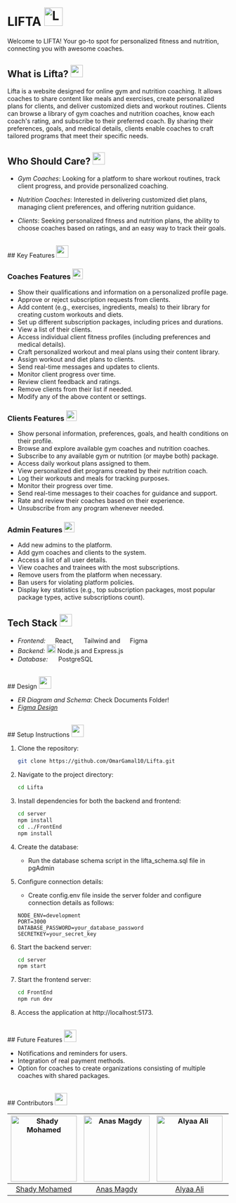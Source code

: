 # LIFTA <img src="https://i.imgur.com/nSWBL7M.png" alt="LIFTA" width="42" />

Welcome to LIFTA! Your go-to spot for personalized fitness and nutrition, connecting you with awesome coaches.
<br>
## What is Lifta? <img src="https://i.imgur.com/Fb9YxRg.png" width="28" />

Lifta is a website designed for online gym and nutrition coaching. It allows coaches to share content like meals and exercises, create personalized plans for clients, and deliver customized diets and workout routines. Clients can browse a library of gym coaches and nutrition coaches, know each coach's rating, and subscribe to their preferred coach. By sharing their preferences, goals, and medical details, clients enable coaches to craft tailored programs that meet their specific needs.
<br>
## Who Should Care? <img src="https://i.imgur.com/1GAn0Ir.png" width="28" />

- *Gym Coaches*: Looking for a platform to share workout routines, track client progress, and provide personalized coaching.

- *Nutrition Coaches*: Interested in delivering customized diet plans, managing client preferences, and offering nutrition guidance.

- *Clients*: Seeking personalized fitness and nutrition plans, the ability to choose coaches based on ratings, and an easy way to track their goals.
<br>
## Key Features <img src="https://i.imgur.com/yzknnL8.png" width="28" />

### Coaches Features <img src="https://i.imgur.com/hzABBQp.png" width="24" />

- Show their qualifications and information on a personalized profile page.
- Approve or reject subscription requests from clients.
- Add content (e.g., exercises, ingredients, meals) to their library for creating custom workouts and diets.
- Set up different subscription packages, including prices and durations.
- View a list of their clients.
- Access individual client fitness profiles (including preferences and medical details).
- Craft personalized workout and meal plans using their content library.
- Assign workout and diet plans to clients.
- Send real-time messages and updates to clients.
- Monitor client progress over time.
- Review client feedback and ratings.
- Remove clients from their list if needed.
- Modify any of the above content or settings.

### Clients Features <img src="https://i.imgur.com/lvsr22v.png" width="24" />

- Show personal information, preferences, goals, and health conditions on their profile.
- Browse and explore available gym coaches and nutrition coaches.
- Subscribe to any available gym or nutrition (or maybe both) package.
- Access daily workout plans assigned to them.
- View personalized diet programs created by their nutrition coach.
- Log their workouts and meals for tracking purposes.
- Monitor their progress over time.
- Send real-time messages to their coaches for guidance and support.
- Rate and review their coaches based on their experience.
- Unsubscribe from any program whenever needed.

### Admin Features <img src="https://i.imgur.com/tEvmlUx.png" width="24" />

- Add new admins to the platform.
- Add gym coaches and clients to the system.
- Access a list of all user details.
- View coaches and trainees with the most subscriptions.
- Remove users from the platform when necessary.
- Ban users for violating platform policies.
- Display key statistics (e.g., top subscription packages, most popular package types, active subscriptions count).


## Tech Stack <img src="https://i.imgur.com/e1DBlTk.png" width="28" />

- *Frontend:* <img src="https://i.imgur.com/ZAdKucE.png" width="14" /> React, <img src="https://i.imgur.com/pGFocao.png" width="16" /> Tailwind and <img src="https://i.imgur.com/hj45tsb.png" width="14" /> Figma
- *Backend:* <img src="https://i.imgur.com/RebLs7F.png" width="20" /> Node.js and Express.js
- *Database:* <img src="https://i.imgur.com/fwgXa3k.png" width="16" /> PostgreSQL
<br>
## Design <img src="https://i.imgur.com/e7qaSLT.png" width="28" />

- *ER Diagram and Schema*: Check Documents Folder!
- *[Figma Design](https://www.figma.com/design/OCdcViHf5ZI6HYikgwRjaJ/Lifta?node-id=4424-16994&t=6JjsNFCTxEgSsOXS-1)*
<br>
## Setup Instructions <img src="https://i.imgur.com/DRfWA84.png" width="28" />

1. Clone the repository:
    
    ```bash
    git clone https://github.com/OmarGamal10/Lifta.git
    ```
    
2. Navigate to the project directory:
    
    ```bash
    cd Lifta
    ```
    
3. Install dependencies for both the backend and frontend:
    
    ```bash
    cd server
    npm install
    cd ../FrontEnd
    npm install
    ```
	
4. Create the database:
	- Run the database schema script in the lifta_schema.sql file in pgAdmin
	
5. Configure connection details:
    -  Create config.env file inside the server folder and configure connection details as follows:
    
	```
	NODE_ENV=development
	PORT=3000
	DATABASE_PASSWORD=your_database_password
	SECRETKEY=your_secret_key
	```
	
6. Start the backend server:
	
    ```bash
    cd server
    npm start
    ```
    
7. Start the frontend server:
    
	```bash
    cd FrontEnd
    npm run dev
    ```
    
8. Access the application at http://localhost:5173.
<br>
## Future Features <img src="https://i.imgur.com/8i5qWJE.png" width="28" />

- Notifications and reminders for users.
- Integration of real payment methods.
- Option for coaches to create organizations consisting of multiple coaches with shared packages.
<br>
## Contributors <img src="https://i.imgur.com/SfBB4jV.png" width="28" />

| <a href="https://avatars.githubusercontent.com/shady-2004?v=4"><img src="https://avatars.githubusercontent.com/shady-2004?v=4" alt="Shady Mohamed" width="150"></a> | <a href="https://avatars.githubusercontent.com/Mag-D-Anas?v=4"><img src="https://avatars.githubusercontent.com/Mag-D-Anas?v=4" alt="Anas Magdy" width="150"></a> | <a href="https://avatars.githubusercontent.com/Alyaa242?v=4"><img src="https://avatars.githubusercontent.com/Alyaa242?v=4" alt="Alyaa Ali" width="150"></a> | <a href="https://avatars.githubusercontent.com/OmarGamal10?v=4"><img src="https://avatars.githubusercontent.com/OmarGamal10?v=4" alt="Omar Gamal" width="150"></a> |
| :-----------------------------------------------------------------------------------------------------------------------------------------------------------------: | :--------------------------------------------------------------------------------------------------------------------------------------------------------------: | :---------------------------------------------------------------------------------------------------------------------------------------------------------: | :----------------------------------------------------------------------------------------------------------------------------------------------------------------: |
|                                                           [Shady Mohamed](https://github.com/shady-2004)                                                            |                                                           [Anas Magdy](https://github.com/Mag-D-Anas)                                                            |                                                          [Alyaa Ali](https://github.com/Alyaa242)                                                           |                                                            [Omar Gamal](https://github.com/OmarGamal10)                                                            |
